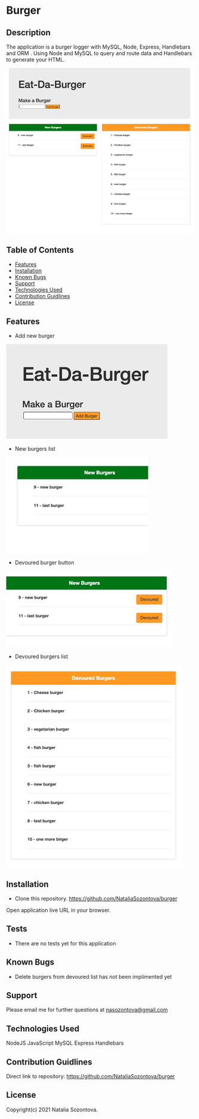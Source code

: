 # Burger

## Description
The application is a burger logger with MySQL, Node, Express, Handlebars and ORM . Using Node and MySQL to query and route data and Handlebars to generate your HTML.

![Screenshot](/public/assets/images/app.png)

## Table of Contents
* [Features](#features)
* [Installation](#installation)
* [Known Bugs](#known-bugs)
* [Support](#support)
* [Technologies Used](#technologies-used)
* [Contribution Guidlines](#contribution-guidlines)
* [License](#license)

## Features
* Add new burger

![Screenshot](/public/assets/images/addBurger.png)

* New burgers list

![Screenshot](/public/assets/images/newList.png)

* Devoured burger button

![Screenshot](/public/assets/images/devBtn.png)

* Devoured burgers list

![Screenshot](/public/assets/images/devList.png)


## Installation 
* Clone this repository.
https://github.com/NataliaSozontova/burger

Open application live URL in your browser.


## Tests

* There are no tests yet for this application

## Known Bugs
* Delete burgers from devoured list
 has not been implimented yet

## Support
Please email me for further questions at nasozontova@gmail.com

## Technologies Used
NodeJS
JavaScript
MySQL
Express
Handlebars

## Contribution Guidlines
Direct link to repository: https://github.com/NataliaSozontova/burger

## License
Copyright(c) 2021 Natalia Sozontova.